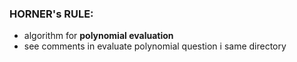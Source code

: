 ### HORNER's RULE:

- algorithm for **polynomial evaluation**
- see comments in evaluate polynomial question i same directory

